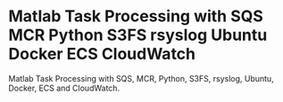 # Matlab Task Processing with SQS MCR Python S3FS rsyslog Ubuntu Docker ECS CloudWatch

Matlab Task Processing with SQS, MCR, Python, S3FS, rsyslog, Ubuntu, Docker, ECS
and CloudWatch.

